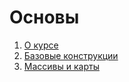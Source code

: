 # Основы

1. [О курсе](topics/base/about.md)
2. [Базовые конструкции](topics/base/content.md)
3. [Массивы и карты](topics/arrays-and-maps/content.md)